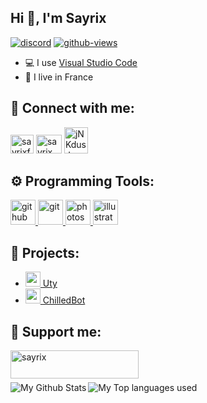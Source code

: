 ## Hi 👋, I'm Sayrix


[![discord](https://discordapp.com/api/guilds/592746774171484172/widget.png)](https://discord.gg/VasYV6MEJy) [![github-views](https://komarev.com/ghpvc/?username=sayrix&color=brightgreen)](https://github.com/Sayrix)



- 💻 I use [Visual Studio Code](https://code.visualstudio.com/)
- 🥖 I live in France

## 🔗 Connect with me:
<p align="left">
<a href="https://twitter.com/sayrixfx"><img src="https://i.imgur.com/CuIpv32.png" alt="sayrixfx" width="37" height="30" /></a> 
<a href="https://www.youtube.com/c/sayrix"><img src="https://i.imgur.com/JVFQEu8.png" alt="sayrix" width="41"  height="30" /></a> 
<a href="https://discord.gg/VasYV6MEJy"><img src="https://i.imgur.com/ECp26UF.png" alt="jNKdusJ" width="38" height="42" /></a>
</p>

## ⚙️ Programming Tools:
<p align="left"> <a href="https://github.com/" target="_blank"> <img src="https://raw.githubusercontent.com/coderjojo/coderjojo/master/img/github.svg" alt="github" width="40" height="40"/> </a> <a href="https://git-scm.com/" target="_blank"> <img src="https://www.vectorlogo.zone/logos/git-scm/git-scm-icon.svg" alt="git" width="40" height="40"/> </a> <a href="https://www.photoshop.com/en" target="_blank"> <img src="https://upload.wikimedia.org/wikipedia/commons/a/af/Adobe_Photoshop_CC_icon.svg" alt="photoshop" width="40" height="40"/> </a> <a href="https://www.adobe.com/in/products/illustrator.html" target="_blank"> <img src="https://upload.wikimedia.org/wikipedia/commons/f/fb/Adobe_Illustrator_CC_icon.svg" alt="illustrator" width="40" height="40"/> </a></p>

## 🚩 Projects:
- [<img src="https://cdn.discordapp.com/avatars/551844135871709184/c3ca2e1f1a87dad01c29ede8ee5ce82e.png?size=512" width="24"/> Uty](https://atom-bot.me)
- [<img src="https://cdn.discordapp.com/avatars/634818840542445580/c95778b878239bfd9f6619984017391c.png?size=512" width="24"/> ChilledBot](https://top.gg/bot/634818840542445580)

## 💎 Support me:
<p><a href="https://www.buymeacoffee.com/sayrix"> <img align="left" src="https://i.imgur.com/85I54N3.png" height="45" width="205" alt="sayrix" /></a></p><br><br><br>
  
<img align="left" alt="My Github Stats" src="https://github-readme-stats.vercel.app/api?username=Sayrix&show_icons=true&hide_border=true" />
<img align="left" alt="My Top languages used" src="https://github-readme-stats.vercel.app/api/top-langs?username=Sayrix&show_icons=true&theme=tokyonight&layout=compact" />
